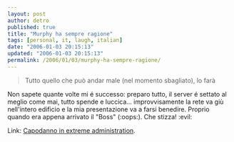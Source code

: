 ```yaml
---
layout: post
author: detro
published: true
title: "Murphy ha sempre ragione"
tags: [personal, it, laugh, italian]
date: "2006-01-03 20:15:13"
updated: "2006-01-03 20:15:13"
permalink: /2006/01/03/murphy-ha-sempre-ragione/
---
```


<blockquote>Tutto quello che può andar male (nel momento sbagliato), lo farà</blockquote>

Non sapete quante volte mi é successo: preparo tutto, il server é settato al meglio come mai, tutto spende e luccica... improvvisamente la rete va giù nell'intero edificio e la mia presentazione va a farsi benedire. Proprio quando era appena arrivato il "Boss" (:oops:). Che stizza! :evil:

Link: <a href="http://www.massimo-caselli.com/2006/01/02/extreme-administration/" target="_new">Capodanno in extreme administration</a>.

